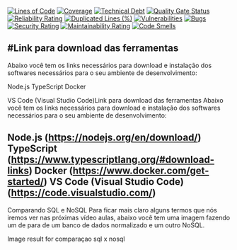 [![Lines of Code](https://sonarcloud.io/api/project_badges/measure?project=andersonluizpereira_ponto_eletronico_mvc&metric=ncloc)](https://sonarcloud.io/summary/new_code?id=andersonluizpereira_ponto_eletronico_mvc)
[![Coverage](https://sonarcloud.io/api/project_badges/measure?project=andersonluizpereira_ponto_eletronico_mvc&metric=coverage)](https://sonarcloud.io/summary/new_code?id=andersonluizpereira_ponto_eletronico_mvc)
[![Technical Debt](https://sonarcloud.io/api/project_badges/measure?project=andersonluizpereira_ponto_eletronico_mvc&metric=sqale_index)](https://sonarcloud.io/summary/new_code?id=andersonluizpereira_ponto_eletronico_mvc)
[![Quality Gate Status](https://sonarcloud.io/api/project_badges/measure?project=andersonluizpereira_ponto_eletronico_mvc&metric=alert_status)](https://sonarcloud.io/summary/new_code?id=andersonluizpereira_ponto_eletronico_mvc)
[![Reliability Rating](https://sonarcloud.io/api/project_badges/measure?project=andersonluizpereira_ponto_eletronico_mvc&metric=reliability_rating)](https://sonarcloud.io/summary/new_code?id=andersonluizpereira_ponto_eletronico_mvc)
[![Duplicated Lines (%)](https://sonarcloud.io/api/project_badges/measure?project=andersonluizpereira_ponto_eletronico_mvc&metric=duplicated_lines_density)](https://sonarcloud.io/summary/new_code?id=andersonluizpereira_ponto_eletronico_mvc)
[![Vulnerabilities](https://sonarcloud.io/api/project_badges/measure?project=andersonluizpereira_ponto_eletronico_mvc&metric=vulnerabilities)](https://sonarcloud.io/summary/new_code?id=andersonluizpereira_ponto_eletronico_mvc)
[![Bugs](https://sonarcloud.io/api/project_badges/measure?project=andersonluizpereira_ponto_eletronico_mvc&metric=bugs)](https://sonarcloud.io/summary/new_code?id=andersonluizpereira_ponto_eletronico_mvc)
[![Security Rating](https://sonarcloud.io/api/project_badges/measure?project=andersonluizpereira_ponto_eletronico_mvc&metric=security_rating)](https://sonarcloud.io/summary/new_code?id=andersonluizpereira_ponto_eletronico_mvc)
[![Maintainability Rating](https://sonarcloud.io/api/project_badges/measure?project=andersonluizpereira_ponto_eletronico_mvc&metric=sqale_rating)](https://sonarcloud.io/summary/new_code?id=andersonluizpereira_ponto_eletronico_mvc)
[![Code Smells](https://sonarcloud.io/api/project_badges/measure?project=andersonluizpereira_ponto_eletronico_mvc&metric=code_smells)](https://sonarcloud.io/summary/new_code?id=andersonluizpereira_ponto_eletronico_mvc)


#Link para download das ferramentas
-----------------------------------------------------------------
Abaixo você tem os links necessários para download e instalação dos softwares necessários para o seu ambiente de desenvolvimento:

Node.js
TypeScript
Docker

VS Code (Visual Studio Code)Link para download das ferramentas
Abaixo você tem os links necessários para download e instalação dos softwares necessários para o seu ambiente de desenvolvimento:

Node.js (https://nodejs.org/en/download/)
TypeScript (https://www.typescriptlang.org/#download-links)
Docker (https://www.docker.com/get-started/)
VS Code (Visual Studio Code) (https://code.visualstudio.com/)
-----------------------------------------------------------------

Comparando SQL e NoSQL
Para ficar mais claro alguns termos que nós iremos ver nas próximas vídeo aulas, abaixo você tem uma imagem fazendo um de para de um banco de dados normalizado e um outro NoSQL.

Image result for comparaçao sql x nosql
